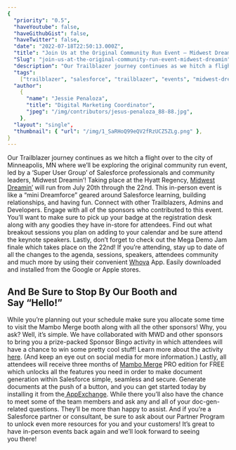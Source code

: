 ```yaml
---
{
  "priority": "0.5",
  "haveYoutube": false,
  "haveGithubGist": false,
  "haveTwitter": false,
  "date": "2022-07-18T22:50:13.000Z",
  "title": "Join Us at the Original Community Run Event — Midwest Dreamin’",
  "Slug": "join-us-at-the-original-community-run-event-midwest-dreamin",
  "description": "Our Trailblazer journey continues as we hitch a flight over to the city of Minneapolis, MN where we’ll be exploring the original community run event, led by a ‘Super User Group’ of Salesforce professionals and community leaders, Midwest Dreamin’!.",
  "tags":
    ["trailblazer", "salesforce", "trailblazer", "events", "midwest-dreamin"],
  "author":
    {
      "name": "Jessie Penaloza",
      "title": "Digital Marketing Coordinator",
      "jpeg": "/img/contributors/jesus-penaloza_88-88.jpg",
    },
  "layout": "single",
  "thumbnail": { "url": "/img/1_SaRHoQ99eQV2fRzUCZ5ZLg.png" },
}
---
```


Our Trailblazer journey continues as we hitch a flight over to the city of Minneapolis, MN where we’ll be exploring the original community run event, led by a ‘Super User Group’ of Salesforce professionals and community leaders, Midwest Dreamin’!
Taking place at the Hyatt Regency, [Midwest Dreamin’](https://www.midwestdreamin.com/) will run from July 20th through the 22nd. This in-person event is like a “mini Dreamforce” geared around Salesforce learning, building relationships, and having fun. Connect with other Trailblazers, Admins and Developers. Engage with all of the sponsors who contributed to this event. You’ll want to make sure to pick up your badge at the registration desk along with any goodies they have in-store for attendees. Find out what breakout sessions you plan on adding to your calendar and be sure attend the keynote speakers. Lastly, don’t forget to check out the Mega Demo Jam finale which takes place on the 22nd!
If you’re attending, stay up to date of all the changes to the agenda, sessions, speakers, attendees community and much more by using their convenient [Whova](https://whova.com/) App. Easily downloaded and installed from the Google or Apple stores.

## And Be Sure to Stop By Our Booth and Say “Hello!”

While you’re planning out your schedule make sure you allocate some time to visit the Mambo Merge booth along with all the other sponsors! Why, you ask? Well, it’s simple. We have collaborated with MWD and other sponsors to bring you a prize-packed Sponsor Bingo activity in which attendees will have a chance to win some pretty cool stuff! Learn more about the activity [here](https://events.mkpartners.com/SponsorBingoMWD). (And keep an eye out on social media for more information.)
Lastly, all attendees will receive three months of [Mambo Merge](https://www.mambomerge.com/) PRO edition for FREE which unlocks all the features you need in order to make document generation within Salesforce simple, seamless and secure. Generate documents at the push of a button, and you can get started today by installing it from the[ AppExchange](https://appexchange.salesforce.com/appxListingDetail?listingId=a0N3u00000MBinOEAT).
While there you’ll also have the chance to meet some of the team members and ask any and all of your doc-gen-related questions. They’ll be more than happy to assist. And if you’re a Salesforce partner or consultant, be sure to ask about our Partner Program to unlock even more resources for you and your customers!
It’s great to have in-person events back again and we’ll look forward to seeing you there!

